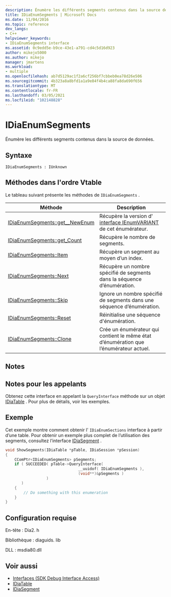 ```yaml
---
description: Énumère les différents segments contenus dans la source de données.
title: IDiaEnumSegments | Microsoft Docs
ms.date: 11/04/2016
ms.topic: reference
dev_langs:
- C++
helpviewer_keywords:
- IDiaEnumSegments interface
ms.assetid: 0c9edd5e-b9ce-43e1-a791-cd4c5d16d923
author: mikejo5000
ms.author: mikejo
manager: jmartens
ms.workload:
- multiple
ms.openlocfilehash: ab7d5129ac1f2a6cf256bf7cbbeb0ea78d26e506
ms.sourcegitcommit: 4b323a8a8bfd1a1a9e84f4b4ca88fa8da690f656
ms.translationtype: MT
ms.contentlocale: fr-FR
ms.lasthandoff: 03/05/2021
ms.locfileid: "102148828"
---
```

# <a name="idiaenumsegments"></a>IDiaEnumSegments
Énumère les différents segments contenus dans la source de données.

## <a name="syntax"></a>Syntaxe

```
IDiaEnumSegments : IUnknown
```

## <a name="methods-in-vtable-order"></a>Méthodes dans l'ordre Vtable
Le tableau suivant présente les méthodes de `IDiaEnumSegments` .

|Méthode|Description|
|------------|-----------------|
|[IDiaEnumSegments::get__NewEnum](../../debugger/debug-interface-access/idiaenumsegments-get-newenum.md)|Récupère la version d' [interface IEnumVARIANT](/previous-versions/windows/desktop/api/oaidl/nn-oaidl-ienumvariant) de cet énumérateur.|
|[IDiaEnumSegments::get_Count](../../debugger/debug-interface-access/idiaenumsegments-get-count.md)|Récupère le nombre de segments.|
|[IDiaEnumSegments::Item](../../debugger/debug-interface-access/idiaenumsegments-item.md)|Récupère un segment au moyen d’un index.|
|[IDiaEnumSegments::Next](../../debugger/debug-interface-access/idiaenumsegments-next.md)|Récupère un nombre spécifié de segments dans la séquence d’énumération.|
|[IDiaEnumSegments::Skip](../../debugger/debug-interface-access/idiaenumsegments-skip.md)|Ignore un nombre spécifié de segments dans une séquence d’énumération.|
|[IDiaEnumSegments::Reset](../../debugger/debug-interface-access/idiaenumsegments-reset.md)|Réinitialise une séquence d'énumération.|
|[IDiaEnumSegments::Clone](../../debugger/debug-interface-access/idiaenumsegments-clone.md)|Crée un énumérateur qui contient le même état d’énumération que l’énumérateur actuel.|

## <a name="remarks"></a>Notes

## <a name="notes-for-callers"></a>Notes pour les appelants
Obtenez cette interface en appelant la `QueryInterface` méthode sur un objet [IDiaTable](../../debugger/debug-interface-access/idiatable.md) . Pour plus de détails, voir les exemples.

## <a name="example"></a>Exemple
Cet exemple montre comment obtenir l' `IDiaEnumSections` interface à partir d’une table. Pour obtenir un exemple plus complet de l’utilisation des segments, consultez l’interface [IDiaSegment](../../debugger/debug-interface-access/idiasegment.md) .

```C++
void ShowSegments(IDiaTable *pTable, IDiaSession *pSession)
{
    CComPtr<IDiaEnumSegments> pSegments;
    if ( SUCCEEDED( pTable->QueryInterface(
                                __uuidof( IDiaEnumSegments ),
                                (void**)&pSegments )
                  )
       )
    {
        // Do something with this enumeration
    }
}
```

## <a name="requirements"></a>Configuration requise
En-tête : Dia2. h

Bibliothèque : diaguids. lib

DLL : msdia80.dll

## <a name="see-also"></a>Voir aussi
- [Interfaces (SDK Debug Interface Access)](../../debugger/debug-interface-access/interfaces-debug-interface-access-sdk.md)
- [IDiaTable](../../debugger/debug-interface-access/idiatable.md)
- [IDiaSegment](../../debugger/debug-interface-access/idiasegment.md)
